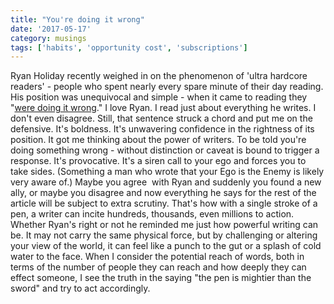```yaml
---
title: "You're doing it wrong"
date: '2017-05-17'
category: musings
tags: ['habits', 'opportunity cost', 'subscriptions']
---
```


Ryan Holiday recently weighed in on the phenomenon of 'ultra hardcore readers' - people who spent nearly every spare minute of their day reading. His position was unequivocal and simple - when it came to reading they "[were doing it wrong](http://thoughtcatalog.com/ryan-holiday/2017/04/if-youre-trying-to-speed-up-your-reading-and-squeeze-it-into-every-cranny-of-your-life-youre-doing-it-wrong/)." I love Ryan. I read just about everything he writes. I don't even disagree. Still, that sentence struck a chord and put me on the defensive. It's boldness. It's unwavering confidence in the rightness of its position. It got me thinking about the power of writers. To be told you're doing something wrong - without distinction or caveat is bound to trigger a response. It's provocative. It's a siren call to your ego and forces you to take sides. (Something a man who wrote that your Ego is the Enemy is likely very aware of.) Maybe you agree  with Ryan and suddenly you found a new ally, or maybe you disagree and now everything he says for the rest of the article will be subject to extra scrutiny. That's how with a single stroke of a pen, a writer can incite hundreds, thousands, even millions to action. Whether Ryan's right or not he reminded me just how powerful writing can be. It may not carry the same physical force, but by challenging or altering your view of the world, it can feel like a punch to the gut or a splash of cold water to the face. When I consider the potential reach of words, both in terms of the number of people they can reach and how deeply they can effect someone, I see the truth in the saying "the pen is mightier than the sword" and try to act accordingly.
